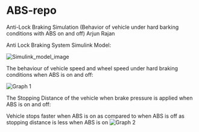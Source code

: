 # ABS-repo
Anti-Lock Braking Simulation (Behavior of vehicle under hard barking conditions with ABS on and off)
Arjun Rajan


Anti Lock Braking System Simulink Model: 

![Simulink_model_image](https://github.com/arjunrajan7/ABS-repo/assets/107029007/7767d4fb-c978-4890-ba23-7929b45b4602)

The behaviour of vehicle speed and wheel speed under hard braking conditions when ABS is on and off:

![Graph 1](https://github.com/arjunrajan7/ABS-repo/assets/107029007/57b54e7b-900a-4190-a38f-4b66f0660d58)

The Stopping Distance of the vehicle when brake pressure is applied when ABS is on and off:

Vehicle stops faster when ABS is on as compared to when ABS is off as stopping distance is less when ABS is on
![Graph 2](https://github.com/arjunrajan7/ABS-repo/assets/107029007/16e2ada1-d3d3-4a8b-9008-b47af383c025)

